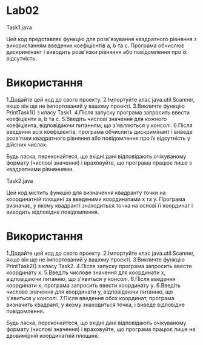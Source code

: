 # Lab02
Task1.java

Цей код представляє функцію для розв'язування квадратного рівняння з використанням введених коефіцієнтів a, b та c. Програма обчислює дискримінант і виводить розв'язки рівняння або повідомлення про їх відсутність.

# Використання
1.Додайте цей код до свого проекту.
2.Імпортуйте клас java.util.Scanner, якщо він ще не імпортований у вашому проекті.
3.Викличте функцію PrintTask1() з класу Task1.
4.Після запуску програма запросить ввести коефіцієнти a, b та c.
5.Введіть числові значення для кожного коефіцієнта, відповідаючи питанням, що з'являються у консолі.
6.Після введення всіх коефіцієнтів, програма обчислить дискримінант і виведе розв'язки квадратного рівняння або повідомлення про їх відсутність у дійсних числах.

Будь ласка, переконайтеся, що вхідні дані відповідають очікуваному формату (числові значення) і враховуйте, що програма працює лише з квадратними рівняннями.

Task2.java

Цей код містить функцію для визначення квадранту точки на координатній площині за введеними координатами x та y. Програма визначає, у якому квадранті знаходиться точка на основі її координат і виводить відповідне повідомлення.

# Використання
1.Додайте цей код до свого проекту.
2.Імпортуйте клас java.util.Scanner, якщо він ще не імпортований у вашому проекті.
3.Викличте функцію PrintTask2() з класу Task2.
4.Після запуску програма запросить ввести координату x.
5.Введіть числове значення для координати x, відповідаючи питанню, що з'явиться у консолі.
6.Після введення координати x, програма запросить ввести координату y.
6.Введіть числове значення для координати y, відповідаючи питанню, що з'явиться у консолі.
7.Після введення обох координат, програма визначить квадрант, у якому знаходиться точка, і виведе відповідне повідомлення.

Будь ласка, переконайтеся, що вхідні дані відповідають очікуваному формату (числові значення) і враховуйте, що програма працює лише на двовимірній координатній площині.

